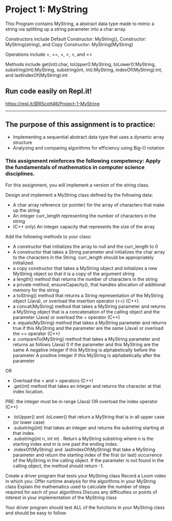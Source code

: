 # Project 1: MyString
This Program contains MyString, a abstract data type made to mimic a string via splitting up a string parameter into a char array.

Constructors include Default Constructor: MyString(), Constructor: MyString(string), and Copy Constructor: MyString(MyString)

Operations include =, ==, +, <, >, and <<

Methods include get(int):char, toUpper():MyString, toLower():MyString, substring(int):MyString, substring(int, int):MyString, indexOf(MyString):int, and lastIndexOf(MyString):int

## Run code easily on Repl.it!
https://repl.it/@RScott46/Project-1-MyString

---

## The purpose of this assignment is to practice:
* Implementing a sequential abstract data type that uses a dynamic array structure
* Analyzing and comparing algorithms for efficiency using Big-O notation

### This assignment reinforces the following competency: Apply the fundamentals of mathematics in computer science disciplines.
For this assignment, you will implement a version of the string class.    

Design and implement a MyString class defined by the following data:
* A char array reference (or pointer) for the array of characters that make up the string
* An integer curr_length representing the number of characters in the string
* (C++ only) An integer capacity that represents the size of the array

Add the following methods to your class:
* A constructor that initializes the array to null and the curr_length to 0
* A constructor that takes a String parameter and initializes the char array to the characters in the String.  curr_length should be appropriately initialized.
* a copy constructor that takes a MyString object and initializes a new MyString object so that it is a copy of the argument string
* a length() method that returns the number of characters in the string
* a private method, ensureCapacity(), that handles allocation of additional memory for the string
* a toString() method that returns a String representation of the MyString object (Java), or overload the insertion operator (<<) (C++).
* a concat(MyString) method that takes a MyString parameter and returns a MyString object that is a concatenation of the calling object and the parameter (Java) or overload the + operator (C++)
* a .equals(MyString) method that takes a MyString parameter and returns true if this MyString and the parameter are the same (Java) or overload the == operator (C++)
* a .compareTo(MyString) method that takes a MyString parameter and returns as follows (Java)
0 if the parameter and this MyString are the same
A negative integer if this MyString is alphabetically before the parameter
A positive integer if this MyString is alphabetically after the parameter

OR

* Overload the < and > operators (C++)
* .get(int) method that takes an integer and returns the character at that index location.  

PRE:  the integer must be in range (Java) OR overload the index operator (C++)
* .toUpper() and .toLower() that return a MyString that is in all upper case (or lower case)
* .substring(int) that takes an integer and returns the substring starting at that index.
* .substring(int n, int m) .  Return a MyString substring where n is the starting index and m is one past the ending index.
* .indexOf(MyString) and .lastIndexOf(MyString) that take a MyString parameter and return the starting index of the first (or last) occurrence of the MyString in the calling object.  If the parameter is not found in the calling object, the method should return -1.


Create a driver program that tests your MyString class 
Record a Loom video in which you: 
Offer runtime analysis for the algorithms in your MyString class
Explain the mathematics used to calculate the number of steps required for each of your algorithms
Discuss any difficulties or points of interest in your implementation of the MyString class


Your driver program should test ALL of the functions in your MyString class and should be easy to follow.
